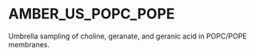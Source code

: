 # AMBER_US_POPC_POPE
Umbrella sampling of choline, geranate, and geranic acid in POPC/POPE membranes.
